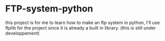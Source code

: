 # FTP-system-python
this project is for me to learn how to make an ftp system in python, I'll use ftplib for the project since it is already a built in library.
(this is still under developpement)
